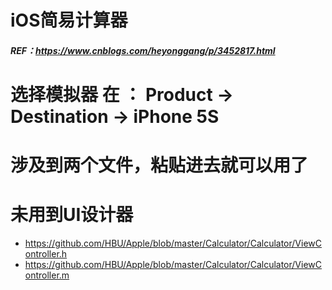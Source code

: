 # iOS简易计算器 
##### REF：https://www.cnblogs.com/heyonggang/p/3452817.html
# 选择模拟器 在 ： Product → Destination → iPhone 5S
# 涉及到两个文件，粘贴进去就可以用了
# 未用到UI设计器
- https://github.com/HBU/Apple/blob/master/Calculator/Calculator/ViewController.h
- https://github.com/HBU/Apple/blob/master/Calculator/Calculator/ViewController.m


